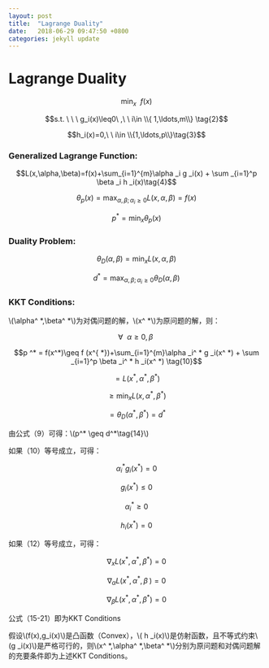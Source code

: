 ```yaml
---
layout: post
title:  "Lagrange Duality"
date:   2018-06-29 09:47:50 +0800
categories: jekyll update
---
```

<script type="text/javascript" async src="https://cdn.mathjax.org/mathjax/latest/MathJax.js?config=TeX-MML-AM_CHTML"> </script>

# Lagrange Duality

$$\min_{x}\ \ f(x) \tag{1}$$


$$s.t. \ \ \ g_i(x)\leq0\ ,\ \ i\in \\{ 1,\ldots,m\\}  \tag{2}$$


$$h_i(x)=0,\ \ i\in \\{1,\ldots,p\\}\tag{3}$$

### Generalized Lagrange Function:
$$L(x,\alpha,\beta)=f(x)+\sum_{i=1}^{m}\alpha _i g _i(x) + \sum _{i=1}^p \beta _i h _i(x)\tag{4}$$


$$\theta_{p}(x) = \max _{ \alpha,\beta ;\alpha _i\geq0}L(x,\alpha,\beta)=f(x)\tag{5}$$


$$p^*=\min_x \theta _p(x)\tag{6}$$


### Duality Problem:


$$\theta _D(\alpha,\beta)=\min _x L(x,\alpha,\beta)\tag{7}$$


$$d^*=\max _{\alpha,\beta ;\alpha _i \geq0}\theta _D(\alpha,\beta)\tag{8}$$


### KKT Conditions:

\\(\alpha^ *,\beta^ *\\)为对偶问题的解，\\(x^ *\\)为原问题的解，则：


$$\forall\ \ \alpha \geq 0,\beta\ \tag{9}$$


$$p ^* = f(x^*)\geq f (x^{ *})+\sum_{i=1}^{m}\alpha _i^ * g _i(x^ *) + \sum _{i=1}^p \beta _i^ * h _i(x^ *) \tag{10}$$


$$=L(x^ *,\alpha^ *,\beta^ *)\tag{11}$$


$$\geq\min_x L(x,\alpha^ *,\beta^ *)\tag{12}$$


$$=\theta_D(\alpha^ *,\beta^ *)=d^ *\tag{13}$$


由公式（9）可得：\\(p^* \geq d^*\tag{14}\\)


如果（10）等号成立，可得：


$$\alpha _i^ * g _i(x^ *)=0\tag{15}$$


$$g _i(x^ *)\leq0\tag{16}$$


$$\alpha _i^ *\geq0\tag{17}$$


$$h _i(x^ *)=0\tag{18}$$


如果（12）等号成立，可得：


$$\nabla_x L(x^ *,\alpha^ *,\beta^ *)=0\tag{19}$$


$$\nabla_\alpha L(x^ *,\alpha^ *,\beta^\ )=0\tag{20}$$


$$\nabla_\beta L(x^ *,\alpha^ *,\beta^ *)=0\tag{21}$$


公式（15-21）即为KKT Conditions


假设\\(f(x),g_i(x)\\)是凸函数（Convex），\\( h _i(x)\\)是仿射函数，且不等式约束\\(g _i(x)\\)是严格可行的，则\\(x^ *,\alpha^ *,\beta^ *\\)分别为原问题和对偶问题解的充要条件即为上述KKT Conditions。




